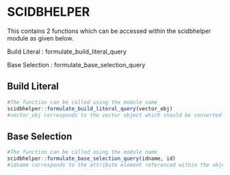 # SCIDBHELPER

This contains 2 functions which can be accessed within the scidbhelper module as given below.

Build Literal : formulate_build_literal_query

Base Selection : formulate_base_selection_query

## Build Literal
```R
#The function can be called using the module name
scidbhelper::formulate_build_literal_query(vector_obj)
#vector_obj corresponds to the vector object which should be converted into the query.
```

## Base Selection
```R
#The function can be called using the module name
scidbhelper::formulate_base_selection_query(idname, id)
#idname corresponds to the attribute element referenced within the object array
```

